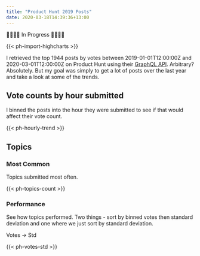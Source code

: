 ```yaml
---
title: "Product Hunt 2019 Posts"
date: 2020-03-18T14:39:36+13:00
---
```


🚧🚧🚧🚧 In Progress 🚧🚧🚧🚧

{{< ph-import-highcharts >}}

I retrieved the top 1944 posts by votes between 2019-01-01T12:00:00Z and 2020-03-01T12:00:00Z on Product Hunt using their [GraphQL API](https://api.producthunt.com/v2/docs). Arbitrary? Absolutely. But my goal was simply to get a lot of posts over the last year and take a look at some of the trends.

## Vote counts by hour submitted

I binned the posts into the hour they were submitted to see if that would affect their vote count.

{{< ph-hourly-trend >}}


## Topics

### Most Common

Topics submitted most often.

{{< ph-topics-count >}}

### Performance

See how topics performed. Two things - sort by binned votes then standard deviation and one where we just sort by standard deviation.

Votes -> Std

{{< ph-votes-std >}}